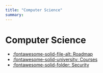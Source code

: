 ```yaml
---
title: "Computer Science"
summary: 
---
```


Computer Science
===

- [:fontawesome-solid-file-alt: Roadmap](01-roadmap.md)
- [:fontawesome-solid-university: Courses](courses/index.md)
- [:fontawesome-solid-folder: Security](security/index.md)
